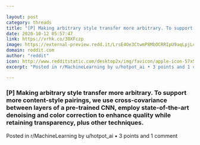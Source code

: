 ```yaml
---

layout: post
category: threads
title: "[P] Making arbitrary style transfer more arbitrary. To support more content-style pairings, we use cross-covariance between layers of a pre-trained CNN, employ state-of-the-art denoising and color correction to enhance quality while retaining transparency, plus other techniques."
date: 2020-10-12 05:57:47
link: https://vrhk.co/30XFczp
image: https://external-preview.redd.it/LrsE4Oe3CtwmP8MbOCRRIpU9aqLpjLcgvzXZiFeT03g.jpg?width=1200&height=628.272251309&auto=webp&crop=1200:628.272251309,smart&s=a173d7185ffecd728ffd1ff9352c560e23dd11ea
domain: reddit.com
author: "reddit"
icon: http://www.redditstatic.com/desktop2x/img/favicon/apple-icon-57x57.png
excerpt: "Posted in r/MachineLearning by u/hotpot_ai • 3 points and 1 comment"

---
```


### [P] Making arbitrary style transfer more arbitrary. To support more content-style pairings, we use cross-covariance between layers of a pre-trained CNN, employ state-of-the-art denoising and color correction to enhance quality while retaining transparency, plus other techniques.

Posted in r/MachineLearning by u/hotpot_ai • 3 points and 1 comment